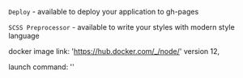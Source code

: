 `Deploy` - available to deploy your application to gh-pages

`SCSS Preprocessor` - available to write your styles with modern style language

docker image link: 'https://hub.docker.com/_/node/' version 12,

launch command: ''